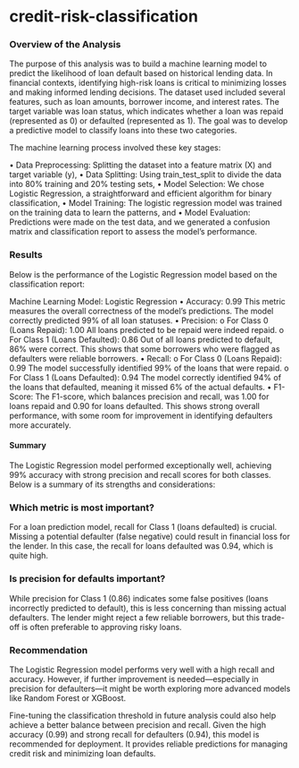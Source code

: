 # credit-risk-classification

### Overview of the Analysis

The purpose of this analysis was to build a machine learning model to predict the likelihood of loan default based on historical lending data. In financial contexts, identifying high-risk loans is critical to minimizing losses and making informed lending decisions.
The dataset used included several features, such as loan amounts, borrower income, and interest rates. The target variable was loan status, which indicates whether a loan was repaid (represented as 0) or defaulted (represented as 1). The goal was to develop a predictive model to classify loans into these two categories.

The machine learning process involved these key stages:

•	Data Preprocessing: Splitting the dataset into a feature matrix (X) and target variable (y),
•	Data Splitting: Using train_test_split to divide the data into 80% training and 20% testing sets,
•	Model Selection: We chose Logistic Regression, a straightforward and efficient algorithm for binary classification,
•	Model Training: The logistic regression model was trained on the training data to learn the patterns, and
•	Model Evaluation: Predictions were made on the test data, and we generated a confusion matrix and classification report to assess the model’s performance.

### Results

Below is the performance of the Logistic Regression model based on the classification report:

Machine Learning Model: Logistic Regression
•	Accuracy: 0.99
This metric measures the overall correctness of the model’s predictions. The model correctly predicted 99% of all loan statuses.
•	Precision:
o	For Class 0 (Loans Repaid): 1.00
All loans predicted to be repaid were indeed repaid.
o	For Class 1 (Loans Defaulted): 0.86
Out of all loans predicted to default, 86% were correct. This shows that some borrowers who were flagged as defaulters were reliable borrowers.
•	Recall:
o	For Class 0 (Loans Repaid): 0.99
The model successfully identified 99% of the loans that were repaid.
o	For Class 1 (Loans Defaulted): 0.94
The model correctly identified 94% of the loans that defaulted, meaning it missed 6% of the actual defaults.
•	F1-Score:
The F1-score, which balances precision and recall, was 1.00 for loans repaid and 0.90 for loans defaulted. This shows strong overall performance, with some room for improvement in identifying defaulters more accurately.

#### Summary

The Logistic Regression model performed exceptionally well, achieving 99% accuracy with strong precision and recall scores for both classes. Below is a summary of its strengths and considerations:

### Which metric is most important?

For a loan prediction model, recall for Class 1 (loans defaulted) is crucial. Missing a potential defaulter (false negative) could result in financial loss for the lender. In this case, the recall for loans defaulted was 0.94, which is quite high.

### Is precision for defaults important?

While precision for Class 1 (0.86) indicates some false positives (loans incorrectly predicted to default), this is less concerning than missing actual defaulters. The lender might reject a few reliable borrowers, but this trade-off is often preferable to approving risky loans.

### Recommendation

The Logistic Regression model performs very well with a high recall and accuracy. However, if further improvement is needed—especially in precision for defaulters—it might be worth exploring more advanced models like Random Forest or XGBoost. 

Fine-tuning the classification threshold in future analysis could also help achieve a better balance between precision and recall.
Given the high accuracy (0.99) and strong recall for defaulters (0.94), this model is recommended for deployment. It provides reliable predictions for managing credit risk and minimizing loan defaults.
